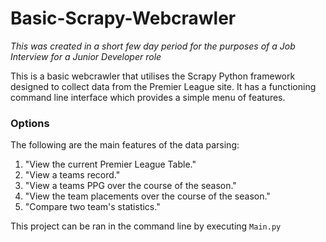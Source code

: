 # Basic-Scrapy-Webcrawler

*This was created in a short few day period for the purposes of a Job Interview for a Junior Developer role*

This is a basic webcrawler that utilises the Scrapy Python framework designed to collect data from the Premier League site. It has a functioning command line interface which provides a simple menu of features. 

### Options
The following are the main features of the data parsing:
    
1) "View the current Premier League Table."
2) "View a teams record."
3) "View a teams PPG over the course of the season."
4) "View the team placements over the course of the season."
5) "Compare two team's statistics."




This project can be ran in the command line by executing `Main.py`
